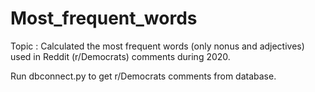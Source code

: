 # Most_frequent_words
Topic : Calculated the most frequent  words (only nonus and adjectives) used in Reddit (r/Democrats) comments during 2020.

Run dbconnect.py to get r/Democrats comments  from database.
